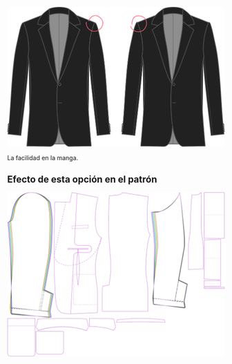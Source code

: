 
![Holgura de la parte superior de la manga](sleevecapease.svg)

La facilidad en la manga.


## Efecto de esta opción en el patrón
![Esta imagen muestra el efecto de esta opción superponiendo varias variantes que tienen un valor diferente para esta opción](jaeger_sleevecapease_sample.svg "Efecto de esta opción en el patrón")